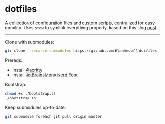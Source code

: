 # dotfiles

A collection of configuration files and custom scripts, centralized for easy mobility. Uses `stow` to symlink everything
properly, based on this blog [post](https://www.jakewiesler.com/blog/managing-dotfiles).

---

Clone with submodules:

```sh
git clone --recurse-submodules https://github.com/ElanMedoff/dotfiles .dotfiles
```

Prereqs:

- Install [Alacritty](https://alacritty.org/)
- Install [JetBrainsMono Nerd Font](https://www.nerdfonts.com/font-downloads)

Bootstrap:

```sh
chmod +x ./bootstrap.sh
./bootstrap.sh
```

Keep submodules up-to-date:

```sh
git submodule foreach git pull origin master
```
